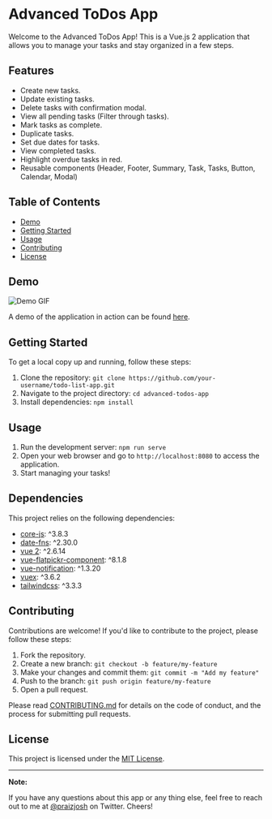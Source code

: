 # Advanced ToDos App

Welcome to the Advanced ToDos App! This is a Vue.js 2 application that allows you to manage your tasks and stay organized in a few steps.

## Features

- Create new tasks.
- Update existing tasks.
- Delete tasks with confirmation modal.
- View all pending tasks (Filter through tasks).
- Mark tasks as complete.
- Duplicate tasks.
- Set due dates for tasks.
- View completed tasks.
- Highlight overdue tasks in red.
- Reusable components (Header, Footer, Summary, Task, Tasks, Button, Calendar, Modal)

## Table of Contents

- [Demo](#demo)
- [Getting Started](#getting-started)
- [Usage](#usage)
- [Contributing](#contributing)
- [License](#license)

## Demo

![Demo GIF](demo.gif)

A demo of the application in action can be found [here](https://advanced-todos-app.vercel.app/).

## Getting Started

To get a local copy up and running, follow these steps:

1. Clone the repository: `git clone https://github.com/your-username/todo-list-app.git`
2. Navigate to the project directory: `cd advanced-todos-app`
3. Install dependencies: `npm install`

## Usage

1. Run the development server: `npm run serve`
2. Open your web browser and go to `http://localhost:8080` to access the application.
3. Start managing your tasks!

## Dependencies

This project relies on the following dependencies:

- [core-js](https://www.npmjs.com/package/core-js): ^3.8.3
- [date-fns](https://www.npmjs.com/package/date-fns): ^2.30.0
- [vue 2](https://www.npmjs.com/package/vue): ^2.6.14
- [vue-flatpickr-component](https://www.npmjs.com/package/vue-flatpickr-component): ^8.1.8
- [vue-notification](https://www.npmjs.com/package/vue-notification): ^1.3.20
- [vuex](https://www.npmjs.com/package/vuex): ^3.6.2
- [tailwindcss](https://www.npmjs.com/package/tailwindcss): ^3.3.3

## Contributing

Contributions are welcome! If you'd like to contribute to the project, please follow these steps:

1. Fork the repository.
2. Create a new branch: `git checkout -b feature/my-feature`
3. Make your changes and commit them: `git commit -m "Add my feature"`
4. Push to the branch: `git push origin feature/my-feature`
5. Open a pull request.

Please read [CONTRIBUTING.md](CONTRIBUTING.md) for details on the code of conduct, and the process for submitting pull requests.

## License

This project is licensed under the [MIT License](LICENSE).

---

**Note:**

If you have any questions about this app or any thing else, feel free to reach out to me at [@praizjosh](https://twitter.com/praizjosh/) on Twitter. Cheers!
